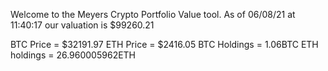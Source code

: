 Welcome to the Meyers Crypto Portfolio Value tool. 
As of 06/08/21 at 11:40:17 our valuation is $99260.21 

BTC Price = $32191.97
 ETH Price = $2416.05
BTC Holdings = 1.06BTC
 ETH holdings = 26.960005962ETH 
